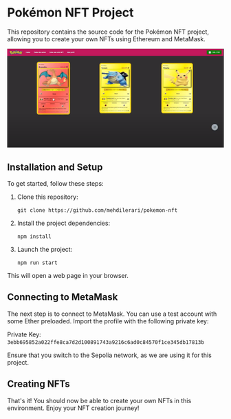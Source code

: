# Pokémon NFT Project

This repository contains the source code for the Pokémon NFT project, allowing you to create your own NFTs using Ethereum and MetaMask.

![image info](./docs/pk.png)

## Installation and Setup

To get started, follow these steps:

1. Clone this repository:
   ```
   git clone https://github.com/mehdilerari/pokemon-nft
   ```

2. Install the project dependencies:
   ```
   npm install
   ```

3. Launch the project:
   ```
   npm run start
   ```

This will open a web page in your browser.

## Connecting to MetaMask

The next step is to connect to MetaMask. You can use a test account with some Ether preloaded. Import the profile with the following private key:

Private Key: `3ebb695852a022ffe8ca7d2d100891743a9216c6ad0c84570f1ce345db17813b`

Ensure that you switch to the Sepolia network, as we are using it for this project.

## Creating NFTs

That's it! You should now be able to create your own NFTs in this environment. Enjoy your NFT creation journey!

